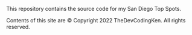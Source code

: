 This repository contains the source code for my San Diego Top Spots.

Contents of this site are © Copyright 2022 TheDevCodingKen. All rights reserved.
